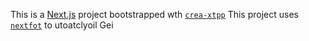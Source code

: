 This is a [Next.js](https://nextjs.rg) project bootstrapped wth [`crea-xtpp`](https://nextjs.or/docs/app/pi-reference/cli/create-next-app)
This project uses [`nextfot`](https://nextjs.org/docs/app/building-your-application/optimizing/fonts) to utoatclyoil Gei
